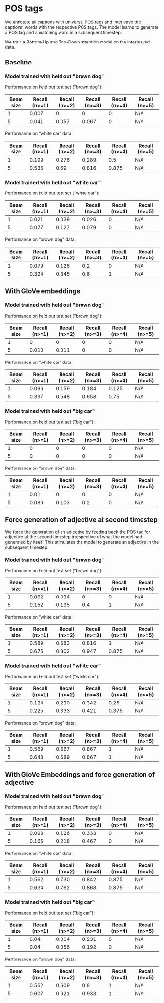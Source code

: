 # POS tags

We annotate all captions with [universal POS tags](https://universaldependencies.org/u/pos/) and interleave the
captions' words with the respective POS tags. The model learns to generate a POS tag and a matching word in a
subsequent timestep.

We train a Bottom-Up and Top-Down attention model on the interleaved data.

## Baseline

### Model trained with held out "brown dog"

Performance on held out test set ("brown dog"):

Beam size | Recall (n>=1) | Recall (n>=2) | Recall (n>=3) | Recall (n>=4) | Recall (n>=5)
----------|---------------| --------------| --------------| --------------| -------------
1         | 0.007         | 0             | 0             | 0             | N/A
5         | 0.041         | 0.057         | 0.067         | 0             | N/A

Performance on "white car" data:

Beam size | Recall (n>=1) | Recall (n>=2) | Recall (n>=3) | Recall (n>=4) | Recall (n>=5)
----------| --------------| --------------| --------------| --------------| -------------
1         | 0.199         | 0.278         | 0.289         | 0.5           | N/A
5         | 0.536         | 0.69          | 0.816         | 0.875         | N/A

### Model trained with held out "white car"

Performance on held out test set ("white car"):

Beam size | Recall (n>=1) | Recall (n>=2) | Recall (n>=3) | Recall (n>=4) | Recall (n>=5)
----------|---------------| --------------| --------------| --------------| -------------
1         | 0.021         | 0.039         | 0.026         | 0             | N/A
5         | 0.077         | 0.127         | 0.079         | 0             | N/A

Performance on "brown dog" data:

Beam size | Recall (n>=1) | Recall (n>=2) | Recall (n>=3) | Recall (n>=4) | Recall (n>=5)
----------| --------------| --------------| --------------| --------------| -------------
1         | 0.079         | 0.126         | 0.2           | 0             | N/A
5         | 0.324         | 0.345         | 0.6           | 1             | N/A

## With GloVe embeddings

### Model trained with held out "brown dog"

Performance on held out test set ("brown dog"):

Beam size | Recall (n>=1) | Recall (n>=2) | Recall (n>=3) | Recall (n>=4) | Recall (n>=5)
----------|---------------| --------------| --------------| --------------| -------------
1         | 0             | 0             | 0             | 0             | N/A
5         | 0.010         | 0.011         | 0             | 0             | N/A

Performance on "white car" data:

Beam size | Recall (n>=1) | Recall (n>=2) | Recall (n>=3) | Recall (n>=4) | Recall (n>=5)
----------| --------------| --------------| --------------| --------------| -------------
1         | 0.096         | 0.159         | 0.184         | 0.125         | N/A
5         | 0.397         | 0.548         | 0.658         | 0.75          | N/A

### Model trained with held out "big car"

Performance on held out test set ("big car"):

Beam size | Recall (n>=1) | Recall (n>=2) | Recall (n>=3) | Recall (n>=4) | Recall (n>=5)
----------|---------------| --------------| --------------| --------------| -------------
1         | 0             | 0             | 0             | 0             | N/A
5         | 0             | 0             | 0             | 0             | N/A

Performance on "brown dog" data:

Beam size | Recall (n>=1) | Recall (n>=2) | Recall (n>=3) | Recall (n>=4) | Recall (n>=5)
----------| --------------| --------------| --------------| --------------| -------------
1         | 0.01          | 0             | 0             | 0             | N/A
5         | 0.086         | 0.103         | 0.2           | 0             | N/A


## Force generation of adjective at second timestep

We force the generation of an adjective by feeding back the POS tag for adjective at the second timestep irrespective
of what the model had generated by itself. This stimulates the model to generate an adjective in the subsequent
timestep.


### Model trained with held out "brown dog"

Performance on held out test set ("brown dog"):

Beam size | Recall (n>=1) | Recall (n>=2) | Recall (n>=3) | Recall (n>=4) | Recall (n>=5)
----------|---------------| --------------| --------------| --------------| -------------
1         | 0.062         | 0.034         | 0             | 0             | N/A
5         | 0.152         | 0.195         | 0.4           | 1             | N/A

Performance on "white car" data:

Beam size | Recall (n>=1) | Recall (n>=2) | Recall (n>=3) | Recall (n>=4) | Recall (n>=5)
----------| --------------| --------------| --------------| --------------| -------------
1         | 0.589         | 0.683         | 0.816         | 1             | N/A
5         | 0.675         | 0.802         | 0.947         | 0.875         | N/A


### Model trained with held out "white car"

Performance on held out test set ("white car"):

Beam size | Recall (n>=1) | Recall (n>=2) | Recall (n>=3) | Recall (n>=4) | Recall (n>=5)
----------|---------------| --------------| --------------| --------------| -------------
1         | 0.124         | 0.230         | 0.342         | 0.25          | N/A
5         | 0.225         | 0.333         | 0.421         | 0.375         | N/A

Performance on "brown dog" data:

Beam size | Recall (n>=1) | Recall (n>=2) | Recall (n>=3) | Recall (n>=4) | Recall (n>=5)
----------| --------------| --------------| --------------| --------------| -------------
1         | 0.569         | 0.667         | 0.867         | 1             | N/A
5         | 0.648         | 0.689         | 0.867         | 1             | N/A


## With GloVe Embeddings and force generation of adjective

### Model trained with held out "brown dog"

Performance on held out test set ("brown dog"):

Beam size | Recall (n>=1) | Recall (n>=2) | Recall (n>=3) | Recall (n>=4) | Recall (n>=5)
----------|---------------| --------------| --------------| --------------| -------------
1         | 0.093         | 0.126         | 0.333         | 0             | N/A
5         | 0.166         | 0.218         | 0.467         | 0             | N/A

Performance on "white car" data:

Beam size | Recall (n>=1) | Recall (n>=2) | Recall (n>=3) | Recall (n>=4) | Recall (n>=5)
----------| --------------| --------------| --------------| --------------| -------------
1         | 0.562         | 0.730         | 0.842         | 0.875         | N/A
5         | 0.634         | 0.762         | 0.868         | 0.875         | N/A

### Model trained with held out "big car"

Performance on held out test set ("big car"):

Beam size | Recall (n>=1) | Recall (n>=2) | Recall (n>=3) | Recall (n>=4) | Recall (n>=5)
----------|---------------| --------------| --------------| --------------| -------------
1         | 0.04          | 0.064         | 0.231         | 0             | N/A
5         | 0.04          | 0.056         | 0.192         | 0             | N/A

Performance on "brown dog" data:

Beam size | Recall (n>=1) | Recall (n>=2) | Recall (n>=3) | Recall (n>=4) | Recall (n>=5)
----------| --------------| --------------| --------------| --------------| -------------
1         | 0.562         | 0.609         | 0.8           | 1             | N/A
5         | 0.607         | 0.621         | 0.933         | 1             | N/A

